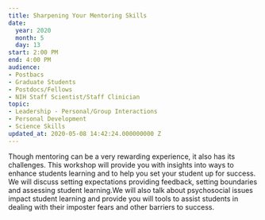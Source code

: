 ```yaml
---
title: Sharpening Your Mentoring Skills
date:
  year: 2020
  month: 5
  day: 13
start: 2:00 PM
end: 4:00 PM
audience:
- Postbacs
- Graduate Students
- Postdocs/Fellows
- NIH Staff Scientist/Staff Clinician
topic:
- Leadership - Personal/Group Interactions
- Personal Development
- Science Skills
updated_at: 2020-05-08 14:42:24.000000000 Z
---
```

Though mentoring can be a very rewarding experience, it also has its
challenges. This workshop will provide you with insights into ways to
enhance students learning and to help you set your student up for
success. We will discuss setting expectations providing feedback,
setting boundaries and assessing student learning.We will also talk
about psychosocial issues impact student learning and provide you will
tools to assist students in dealing with their imposter fears and other
barriers to success.
